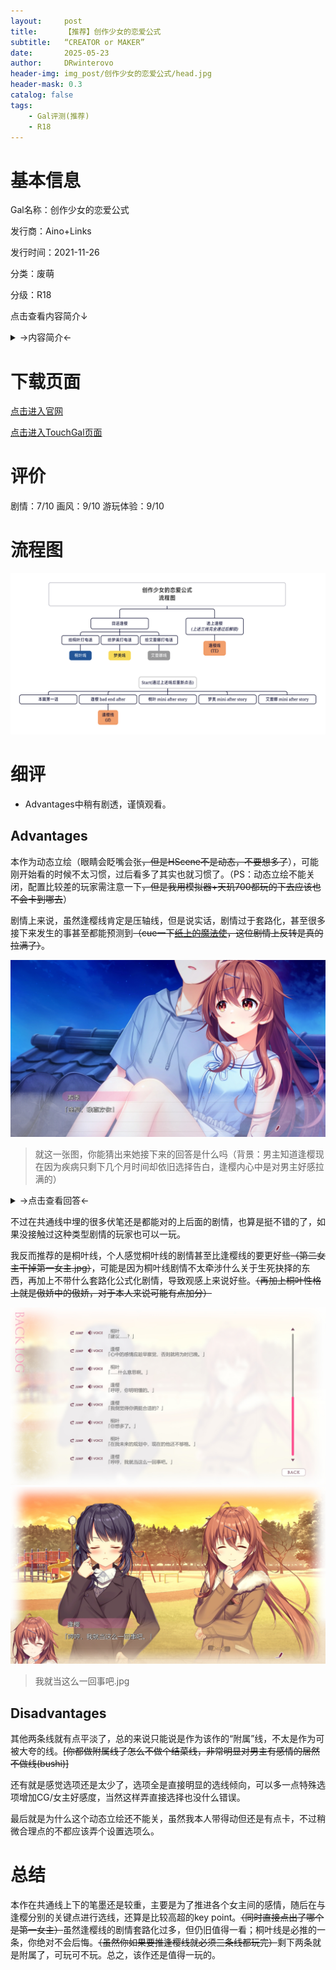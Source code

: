 ```yaml
---
layout:     post
title:      【推荐】创作少女的恋爱公式
subtitle:   “CREATOR or MAKER”
date:       2025-05-23
author:     DRwinterovo
header-img: img_post/创作少女的恋爱公式/head.jpg
header-mask: 0.3
catalog: false
tags:
    - Gal评测(推荐)
    - R18
---
```


# 基本信息

Gal名称：创作少女的恋爱公式

发行商：Aino+Links

发行时间：2021-11-26

分类：废萌

分级：R18

点击查看内容简介↓

<details>
<summary>→内容简介←</summary>

<div markdown="1">

> 从今年开始搬到表妹家寄宿的主人公·镜寿季<br>寿季前往东京，其实心里还有一个秘密。<br><br>那就是，找回失去的作为创作者的力量——<br><br>曾经，寿季有一位青梅竹马少女。<br>她的名字，是彩濑逢樱<br><br>两人从小就很亲密，在创作上亦是良好的竞争关系。<br>然而，随着年龄的增长，寿季意识到自己与逢樱的不同之处。<br>此后，逢樱因为家庭原因搬到了东京。<br><br>分别的寿季和逢樱写信交流近况，<br>互赠彼此所写的小说。<br>但是，升学后逢樱突然失去了联系。<br><br>尽管如此，寿季仍坚持着创作，制作同人游戏，<br>并且在轻小说业界实现了商业出道。<br><br>顺利成长为创作者的寿季，<br>半年前因为某件事而遇到了低谷。<br>与同年的作家们一起生活的话，<br>说不定能够激发灵感、脱离低谷，寿季如此想着。<br>于是，他决定入读东京聚集着各领域创作者的私立才华学园<br><br>——然后，春天。<br>顺利考上才华学园的寿季前往了东京，与逢樱偶然地重逢了。

</div>
</details>

# 下载页面

[点击进入官网](http://ainolinks.com/)

[点击进入TouchGal页面](https://www.touchgal.us/bb9e22ad)

# 评价
剧情：7/10 画风：9/10 游玩体验：9/10

# 流程图

![](/img_post/创作少女的恋爱公式/流程图.png)

# 细评

* Advantages中稍有剧透，谨慎观看。

## Advantages

本作为动态立绘（眼睛会眨嘴会张~~，但是HScene不是动态，不要想多了~~），可能刚开始看的时候不太习惯，过后看多了其实也就习惯了。（PS：动态立绘不能关闭，配置比较差的玩家需注意一下~~，但是我用模拟器+天玑700都玩的下去应该也不会卡到哪去~~）

剧情上来说，虽然逢樱线肯定是压轴线，但是说实话，剧情过于套路化，甚至很多接下来发生的事甚至都能预测到~~（cue一下[纸上的魔法使](https://drwinterqwq.github.io/2025/04/05/%E7%BA%B8%E4%B8%8A%E9%AD%94%E6%B3%95%E4%BD%BF/)，这位剧情上反转是真的拉满了）~~。

![](/img_post/创作少女的恋爱公式/1.jpg)

> 就这一张图，你能猜出来她接下来的回答是什么吗（背景：男主知道逢樱现在因为疾病只剩下几个月时间却依旧选择告白，逢樱内心中是对男主好感拉满的）

<details>
<summary>→点击查看回答←</summary>

<div markdown="1">

___

![](/img_post/创作少女的恋爱公式/2.jpg)

> 你猜对了吗，是不是很简单就猜出来答案了

___

</div>
</details>

不过在共通线中埋的很多伏笔还是都能对的上后面的剧情，也算是挺不错的了，如果没接触过这种类型剧情的玩家也可以一玩。

我反而推荐的是桐叶线，个人感觉桐叶线的剧情甚至比逢樱线的要更好些~~（第二女主干掉第一女主.jpg）~~，可能是因为桐叶线剧情不太牵涉什么关于生死抉择的东西，再加上不带什么套路化公式化剧情，导致观感上来说好些。~~（再加上桐叶性格上就是傲娇中的傲娇，对于本人来说可能有点加分）~~

![](/img_post/创作少女的恋爱公式/3.jpg)
![](/img_post/创作少女的恋爱公式/4.jpg)

> 我就当这么一回事吧.jpg

## Disadvantages

其他两条线就有点平淡了，总的来说只能说是作为该作的“附属”线，不太是作为可被大夸的线。~~[你都做附属线了怎么不做个结菜线，非常明显对男主有感情的居然不做线(bushi)]~~

还有就是感觉选项还是太少了，选项全是直接明显的选线倾向，可以多一点特殊选项增加CG/女主好感度，当然这样弄直接选择也没什么错误。

最后就是为什么这个动态立绘还不能关，虽然我本人带得动但还是有点卡，不过稍微合理点的不都应该弄个设置选项么。

# 总结

本作在共通线上下的笔墨还是较重，主要是为了推进各个女主间的感情，随后在与逢樱分别的关键点进行选线，还算是比较高超的key point。~~（同时直接点出了哪个是第一女主）~~虽然逢樱线的剧情套路化过多，但仍旧值得一看；桐叶线是必推的一条，你绝对不会后悔。~~（虽然你如果要推逢樱线就必须三条线都玩完）~~剩下两条就是附属了，可玩可不玩。总之，该作还是值得一玩的。